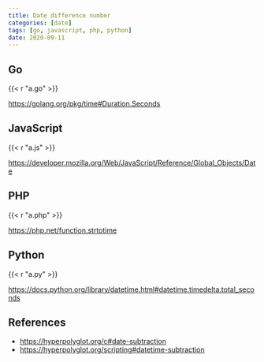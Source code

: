 ```yaml
---
title: Date difference number
categories: [date]
tags: [go, javascript, php, python]
date: 2020-09-11
---
```


## Go

{{< r "a.go" >}}

<https://golang.org/pkg/time#Duration.Seconds>

## JavaScript

{{< r "a.js" >}}

<https://developer.mozilla.org/Web/JavaScript/Reference/Global_Objects/Date>

## PHP

{{< r "a.php" >}}

<https://php.net/function.strtotime>

## Python

{{< r "a.py" >}}

<https://docs.python.org/library/datetime.html#datetime.timedelta.total_seconds>

## References

- <https://hyperpolyglot.org/c#date-subtraction>
- <https://hyperpolyglot.org/scripting#datetime-subtraction>
